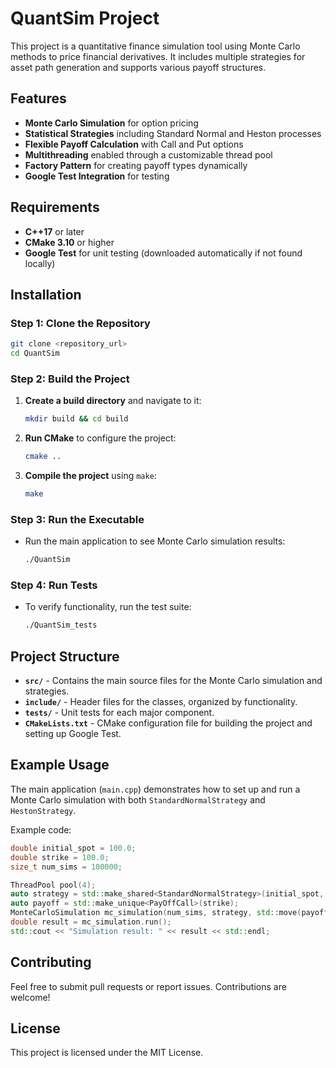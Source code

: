 
# QuantSim Project

This project is a quantitative finance simulation tool using Monte Carlo methods to price financial derivatives. 
It includes multiple strategies for asset path generation and supports various payoff structures.

## Features

- **Monte Carlo Simulation** for option pricing
- **Statistical Strategies** including Standard Normal and Heston processes
- **Flexible Payoff Calculation** with Call and Put options
- **Multithreading** enabled through a customizable thread pool
- **Factory Pattern** for creating payoff types dynamically
- **Google Test Integration** for testing

## Requirements

- **C++17** or later
- **CMake 3.10** or higher
- **Google Test** for unit testing (downloaded automatically if not found locally)

## Installation

### Step 1: Clone the Repository

```bash
git clone <repository_url>
cd QuantSim
```

### Step 2: Build the Project

1. **Create a build directory** and navigate to it:

    ```bash
    mkdir build && cd build
    ```

2. **Run CMake** to configure the project:

    ```bash
    cmake ..
    ```

3. **Compile the project** using `make`:

    ```bash
    make
    ```

### Step 3: Run the Executable

- Run the main application to see Monte Carlo simulation results:

    ```bash
    ./QuantSim
    ```

### Step 4: Run Tests

- To verify functionality, run the test suite:

    ```bash
    ./QuantSim_tests
    ```

## Project Structure

- **`src/`** - Contains the main source files for the Monte Carlo simulation and strategies.
- **`include/`** - Header files for the classes, organized by functionality.
- **`tests/`** - Unit tests for each major component.
- **`CMakeLists.txt`** - CMake configuration file for building the project and setting up Google Test.

## Example Usage

The main application (`main.cpp`) demonstrates how to set up and run a Monte Carlo simulation with both `StandardNormalStrategy` and `HestonStrategy`.

Example code:

```cpp
double initial_spot = 100.0;
double strike = 100.0;
size_t num_sims = 100000;

ThreadPool pool(4);
auto strategy = std::make_shared<StandardNormalStrategy>(initial_spot, 0.05, 0.2);
auto payoff = std::make_unique<PayOffCall>(strike);
MonteCarloSimulation mc_simulation(num_sims, strategy, std::move(payoff), pool);
double result = mc_simulation.run();
std::cout << "Simulation result: " << result << std::endl;
```

## Contributing

Feel free to submit pull requests or report issues. Contributions are welcome!

## License

This project is licensed under the MIT License.
